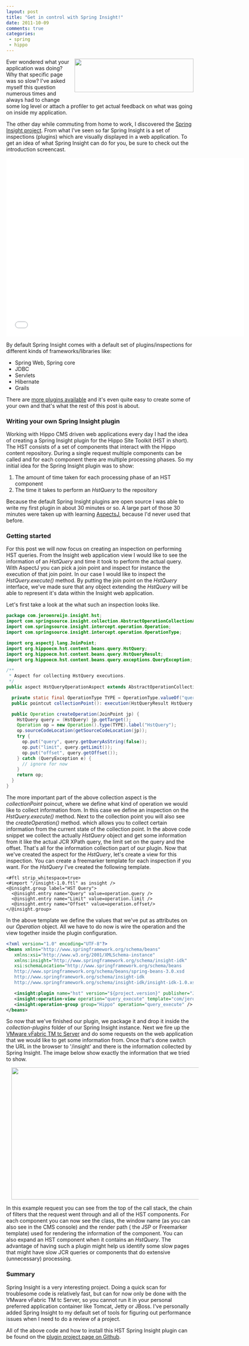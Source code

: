 ```yaml
---
layout: post
title: "Get in control with Spring Insight!"
date: 2011-10-09
comments: true
categories:
 - spring
 - hippo
---
```


<a href="http://3.bp.blogspot.com/-0PN-ehj_nQ4/TzQz3WID_6I/AAAAAAAAAhU/vMD-iMenY68/s1600/SpringInsight_Logo_black_0.png" imageanchor="1" style="clear: right; float: right; margin-bottom: 1em; margin-left: 1em;"><img border="0" height="90" src="http://3.bp.blogspot.com/-0PN-ehj_nQ4/TzQz3WID_6I/AAAAAAAAAhU/vMD-iMenY68/s320/SpringInsight_Logo_black_0.png" width="320" /></a>
Ever wondered what your application was doing? Why that specific page was so slow?
I've asked myself this question numerous times and always had to change some log level or attach a profiler to get actual feedback on what was going on inside my application.

The other day while commuting from home to work, I discovered the <a href="http://www.springsource.org/insight/">Spring Insight project</a>.
From what I've seen so far Spring Insight is a set of inspections (plugins) which are visually displayed in a web application.
To get an idea of what Spring Insight can do for you, be sure to check out the introduction screencast.

<iframe width="640" height="480" src="//www.youtube.com/embed/nBqSh7nVNzc" frameborder="0" allowfullscreen></iframe>

By default Spring Insight comes with a default set of plugins/inspections for different kinds of frameworks/libraries like:

<ul>
<li>Spring Web, Spring core</li>
<li>JDBC</li>
<li>Servlets</li>
<li>Hibernate</li>
<li>Grails</li>
</ul>

There are <a href="https://github.com/SpringSource/spring-insight-plugins/tree/master/collection-plugins" target="_blank">more plugins available</a> and it's even quite easy to create some of your own and that's what the rest of this post is about.

### Writing your own Spring Insight plugin

Working with Hippo CMS driven web applications every day I had the idea of creating a Spring Insight plugin for the Hippo Site Toolkit (HST in short). The HST consists of a set of components that interact with the Hippo content repository.
During a single request multiple components can be called and for each component there are multiple processing phases.
So my initial idea for the Spring Insight plugin was to show:
<ol>
<li>The amount of time taken for each processing phase of an HST component</li>
<li>The time it takes to perform an <i>HstQuery</i> to the repository</li>
</ol>

Because the default Spring Insight plugins are open source I was able to write my first plugin in about 30 minutes or so.
A large part of those 30 minutes were taken up with learning <a href="http://eclipse.org/aspectj/">AspectsJ</a>, because I'd never used that before.

### Getting started

For this post we will now focus on creating an inspection on performing HST queries.
From the Insight web application view I would like to see the information of an <i>HstQuery</i> and time it took to perform the actual query.
With AspectJ you can pick a join point and inspect for instance the execution of that join point. In our case I would like to inspect the <i>HstQuery.execute()</i> method.
By putting the join point on the <i>HstQuery</i> interface, we've made sure that any object extending the <i>HstQuery</i> will be able to represent it's data within the Insight web application.

Let's first take a look at the what such an inspection looks like.

``` java
package com.jeroenreijn.insight.hst;
import com.springsource.insight.collection.AbstractOperationCollectionAspect;
import com.springsource.insight.intercept.operation.Operation;
import com.springsource.insight.intercept.operation.OperationType;

import org.aspectj.lang.JoinPoint;
import org.hippoecm.hst.content.beans.query.HstQuery;
import org.hippoecm.hst.content.beans.query.HstQueryResult;
import org.hippoecm.hst.content.beans.query.exceptions.QueryException;

/**
 * Aspect for collecting HstQuery executions.
 */
public aspect HstQueryOperationAspect extends AbstractOperationCollectionAspect {

  private static final OperationType TYPE = OperationType.valueOf("query_execute");
  public pointcut collectionPoint(): execution(HstQueryResult HstQuery.execute());

  public Operation createOperation(JoinPoint jp) {
    HstQuery query = (HstQuery) jp.getTarget();
    Operation op = new Operation().type(TYPE).label("HstQuery");
    op.sourceCodeLocation(getSourceCodeLocation(jp));
    try {
      op.put("query", query.getQueryAsString(false));
      op.put("limit", query.getLimit());
      op.put("offset", query.getOffset());
    } catch (QueryException e) {
      // ignore for now
    }
    return op;
  }
}
```

The more important part of the above collection aspect is the <i>collectionPoint</i> poincut, where we define what kind of operation we would like to collect information from.
In this case we define an inspection on the <i>HstQuery.execute()</i> method.
Next to the collection point you will also see the <i>createOperation()</i> method. which allows you to collect certain information from the current state of the collection point.
In the above code snippet we collect the actually <i>HstQuery</i> object and get some information from it like the actual JCR XPath query, the limit set on the query and the offset.
That's all for the information collection part of our plugin.
Now that we've created the aspect for the <i>HstQuery</i>, let's create a view for this inspection.
You can create a freemarker template for each inspection if you want.
For the <i>HstQuery</i> I've created the following template.

```
<#ftl strip_whitespace=true>
<#import "/insight-1.0.ftl" as insight />
<@insight.group label="HST Query">
  <@insight.entry name="Query" value=operation.query />
  <@insight.entry name="Limit" value=operation.limit />
  <@insight.entry name="Offset" value=operation.offset/>
</@insight.group>
```

In the above template we define the values that we've put as attributes on our <i>Operation</i> object.
All we have to do now is wire the operation and the view together inside the plugin configuration.

``` xml
<?xml version="1.0" encoding="UTF-8"?>
<beans xmlns="http://www.springframework.org/schema/beans"
   xmlns:xsi="http://www.w3.org/2001/XMLSchema-instance"
   xmlns:insight="http://www.springframework.org/schema/insight-idk"
   xsi:schemaLocation="http://www.springframework.org/schema/beans
   http://www.springframework.org/schema/beans/spring-beans-3.0.xsd
   http://www.springframework.org/schema/insight-idk
   http://www.springframework.org/schema/insight-idk/insight-idk-1.0.xsd">

   <insight:plugin name="hst" version="${project.version}" publisher="Jeroen Reijn" />
   <insight:operation-view operation="query_execute" template="com/jeroenreijn/insight/hst/query.ftl" />
   <insight:operation-group group="Hippo" operation="query_execute" />
</beans>
```

So now that we've finished our plugin, we package it and drop it inside the <i>collection-plugins</i> folder of our Spring Insight instance.
Next we fire up the <a href="http://www.vmware.com/products/vfabric-tcserver/">VMware vFabric TM tc Server</a> and do some requests on the web application that we would like to get some information from.
Once that's done switch the URL in the browser to '/insight' and there is the information collected by Spring Insight.
The image below show exactly the information that we tried to show.

<img border="0" height="355" src="http://3.bp.blogspot.com/-SEC9RgyMLuc/Tp0MlDXYjNI/AAAAAAAAAgA/GOv2q70Opw8/s640/CapturFiles-201110287_1210.png" width="640" style="margin-left: 1em; margin-right: 1em;" />

In this example request you can see from the top of the call stack, the chain of filters that the request went through and all of the HST components.
For each component you can now see the class, the window name (as you can also see in the CMS console) and the render path ( the JSP or Freemarker template) used for rendering the information of the component.
You can also expand an HST component when it contains an <i>HstQuery</i>.
The advantage of having such a plugin might help us identify some slow pages that might have slow JCR queries or components that do extensive (unnecessary) processing.

### Summary

Spring Insight is a very interesting project. Doing a quick scan for troublesome code is relatively fast, but can for now only be done with the VMware vFabric TM  tc Server, so you cannot run it in your personal preferred application container like Tomcat, Jetty or JBoss.
I've personally added Spring Insight to my default set of tools for figuring out performance issues when I need to do a review of a project.

All of the above code and how to install this HST Spring Insight plugin can be found on the <a href="https://github.com/jreijn/insight-plugin-hst" target="_blank">plugin project page on Github</a>.
